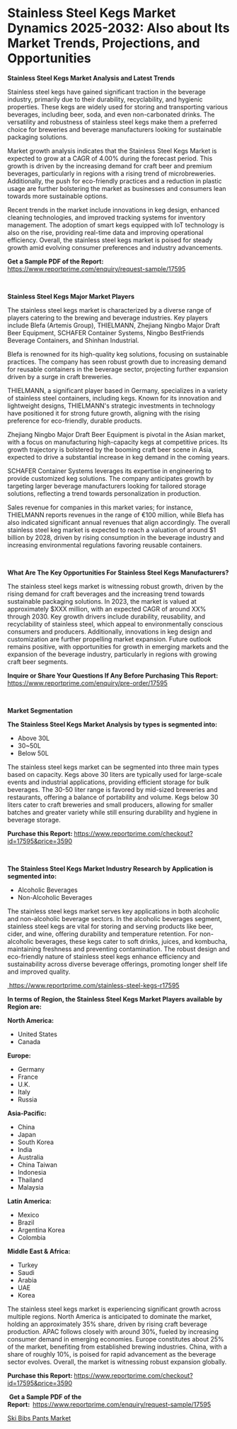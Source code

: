 <p><h1>Stainless Steel Kegs Market Dynamics 2025-2032: Also about Its Market Trends, Projections, and Opportunities</h1></p><p><strong>Stainless Steel Kegs Market Analysis and Latest Trends</strong></p>
<p><p>Stainless steel kegs have gained significant traction in the beverage industry, primarily due to their durability, recyclability, and hygienic properties. These kegs are widely used for storing and transporting various beverages, including beer, soda, and even non-carbonated drinks. The versatility and robustness of stainless steel kegs make them a preferred choice for breweries and beverage manufacturers looking for sustainable packaging solutions.</p><p>Market growth analysis indicates that the Stainless Steel Kegs Market is expected to grow at a CAGR of 4.00% during the forecast period. This growth is driven by the increasing demand for craft beer and premium beverages, particularly in regions with a rising trend of microbreweries. Additionally, the push for eco-friendly practices and a reduction in plastic usage are further bolstering the market as businesses and consumers lean towards more sustainable options.</p><p>Recent trends in the market include innovations in keg design, enhanced cleaning technologies, and improved tracking systems for inventory management. The adoption of smart kegs equipped with IoT technology is also on the rise, providing real-time data and improving operational efficiency. Overall, the stainless steel kegs market is poised for steady growth amid evolving consumer preferences and industry advancements.</p></p>
<p><strong>Get a Sample PDF of the Report:&nbsp;</strong> <a href="https://www.reportprime.com/enquiry/request-sample/17595?utm_campaign=3298&utm_medium=2&utm_source=Github&utm_content=ia&utm_term=18032025&utm_id=stainless-steel-kegs">https://www.reportprime.com/enquiry/request-sample/17595</a></p>
<p>&nbsp;</p>
<p><strong>Stainless Steel Kegs Major Market Players</strong></p>
<p><p>The stainless steel kegs market is characterized by a diverse range of players catering to the brewing and beverage industries. Key players include Blefa (Artemis Group), THIELMANN, Zhejiang Ningbo Major Draft Beer Equipment, SCHAFER Container Systems, Ningbo BestFriends Beverage Containers, and Shinhan Industrial. </p><p>Blefa is renowned for its high-quality keg solutions, focusing on sustainable practices. The company has seen robust growth due to increasing demand for reusable containers in the beverage sector, projecting further expansion driven by a surge in craft breweries.</p><p>THIELMANN, a significant player based in Germany, specializes in a variety of stainless steel containers, including kegs. Known for its innovation and lightweight designs, THIELMANN's strategic investments in technology have positioned it for strong future growth, aligning with the rising preference for eco-friendly, durable products.</p><p>Zhejiang Ningbo Major Draft Beer Equipment is pivotal in the Asian market, with a focus on manufacturing high-capacity kegs at competitive prices. Its growth trajectory is bolstered by the booming craft beer scene in Asia, expected to drive a substantial increase in keg demand in the coming years.</p><p>SCHAFER Container Systems leverages its expertise in engineering to provide customized keg solutions. The company anticipates growth by targeting larger beverage manufacturers looking for tailored storage solutions, reflecting a trend towards personalization in production.</p><p>Sales revenue for companies in this market varies; for instance, THIELMANN reports revenues in the range of €100 million, while Blefa has also indicated significant annual revenues that align accordingly. The overall stainless steel keg market is expected to reach a valuation of around $1 billion by 2028, driven by rising consumption in the beverage industry and increasing environmental regulations favoring reusable containers.</p></p>
<p>&nbsp;</p>
<p><strong>What Are The Key Opportunities For Stainless Steel Kegs Manufacturers?</strong></p>
<p><p>The stainless steel kegs market is witnessing robust growth, driven by the rising demand for craft beverages and the increasing trend towards sustainable packaging solutions. In 2023, the market is valued at approximately $XXX million, with an expected CAGR of around XX% through 2030. Key growth drivers include durability, reusability, and recyclability of stainless steel, which appeal to environmentally conscious consumers and producers. Additionally, innovations in keg design and customization are further propelling market expansion. Future outlook remains positive, with opportunities for growth in emerging markets and the expansion of the beverage industry, particularly in regions with growing craft beer segments.</p></p>
<p><strong>Inquire or Share Your Questions If Any Before Purchasing This Report:</strong> <a href="https://www.reportprime.com/enquiry/pre-order/17595?utm_campaign=3298&utm_medium=2&utm_source=Github&utm_content=ia&utm_term=18032025&utm_id=stainless-steel-kegs">https://www.reportprime.com/enquiry/pre-order/17595</a></p>
<p>&nbsp;</p>
<p><strong>Market Segmentation</strong></p>
<p><strong>The Stainless Steel Kegs Market Analysis by types is segmented into:</strong></p>
<p><ul><li>Above 30L</li><li>30~50L</li><li>Below 50L</li></ul></p>
<p><p>The stainless steel kegs market can be segmented into three main types based on capacity. Kegs above 30 liters are typically used for large-scale events and industrial applications, providing efficient storage for bulk beverages. The 30-50 liter range is favored by mid-sized breweries and restaurants, offering a balance of portability and volume. Kegs below 30 liters cater to craft breweries and small producers, allowing for smaller batches and greater variety while still ensuring durability and hygiene in beverage storage.</p></p>
<p><strong>Purchase this Report:&nbsp;</strong><a href="https://www.reportprime.com/checkout?id=17595&price=3590&utm_campaign=3298&utm_medium=2&utm_source=Github&utm_content=ia&utm_term=18032025&utm_id=stainless-steel-kegs">https://www.reportprime.com/checkout?id=17595&price=3590</a></p>
<p>&nbsp;</p>
<p><strong>The Stainless Steel Kegs Market Industry Research by Application is segmented into:</strong></p>
<p><ul><li>Alcoholic Beverages</li><li>Non-Alcoholic Beverages</li></ul></p>
<p><p>The stainless steel kegs market serves key applications in both alcoholic and non-alcoholic beverage sectors. In the alcoholic beverages segment, stainless steel kegs are vital for storing and serving products like beer, cider, and wine, offering durability and temperature retention. For non-alcoholic beverages, these kegs cater to soft drinks, juices, and kombucha, maintaining freshness and preventing contamination. The robust design and eco-friendly nature of stainless steel kegs enhance efficiency and sustainability across diverse beverage offerings, promoting longer shelf life and improved quality.</p></p>
<p><a href="https://www.reportprime.com/stainless-steel-kegs-r17595?utm_campaign=3298&utm_medium=2&utm_source=Github&utm_content=ia&utm_term=18032025&utm_id=stainless-steel-kegs">&nbsp;https://www.reportprime.com/stainless-steel-kegs-r17595</a></p>
<p><strong>In terms of Region, the Stainless Steel Kegs Market Players available by Region are:</strong></p>
<p>
    <p> <strong> North America: </strong>
        <ul>
            <li>United States</li>
            <li>Canada</li>
        </ul>
        </p> 
    <p> <strong> Europe: </strong>
        <ul>
            <li>Germany</li>
            <li>France</li>
            <li>U.K.</li>
            <li>Italy</li>
            <li>Russia</li>
        </ul>
        </p> 
    <p> <strong> Asia-Pacific: </strong>
        <ul>
            <li>China</li>
            <li>Japan</li>
            <li>South Korea</li>
            <li>India</li>
            <li>Australia</li>
            <li>China Taiwan</li>
            <li>Indonesia</li>
            <li>Thailand</li>
            <li>Malaysia</li>
        </ul>
        </p> 
    <p> <strong> Latin America: </strong>
        <ul>
            <li>Mexico</li>
            <li>Brazil</li>
            <li>Argentina Korea</li>
            <li>Colombia</li>
        </ul>
        </p> 
    <p> <strong> Middle East & Africa: </strong>
        <ul>
            <li>Turkey</li>
            <li>Saudi</li>
            <li>Arabia</li>
            <li>UAE</li>
            <li>Korea</li>
        </ul>
    </p>
    </p>
<p><p>The stainless steel kegs market is experiencing significant growth across multiple regions. North America is anticipated to dominate the market, holding an approximately 35% share, driven by rising craft beverage production. APAC follows closely with around 30%, fueled by increasing consumer demand in emerging economies. Europe constitutes about 25% of the market, benefiting from established brewing industries. China, with a share of roughly 10%, is poised for rapid advancement as the beverage sector evolves. Overall, the market is witnessing robust expansion globally.</p></p>
<p><strong>Purchase this Report: </strong><a href="https://www.reportprime.com/checkout?id=17595&price=3590&utm_campaign=3298&utm_medium=2&utm_source=Github&utm_content=ia&utm_term=18032025&utm_id=stainless-steel-kegs">https://www.reportprime.com/checkout?id=17595&price=3590</a></p>
<p>&nbsp;<strong>Get a Sample PDF of the Report:&nbsp;&nbsp;</strong><a href="https://www.reportprime.com/enquiry/request-sample/17595?utm_campaign=3298&utm_medium=2&utm_source=Github&utm_content=ia&utm_term=18032025&utm_id=stainless-steel-kegs">https://www.reportprime.com/enquiry/request-sample/17595</a></p>
<p><strong></strong></p>
<p><p><a href="https://github.com/ugurgyuri/Market-Research-Report-List-1/blob/main/ski-bibs-pants-market.md?utm_campaign=3298&utm_medium=2&utm_source=Github&utm_content=ia&utm_term=18032025&utm_id=stainless-steel-kegs">Ski Bibs Pants Market</a></p></p>